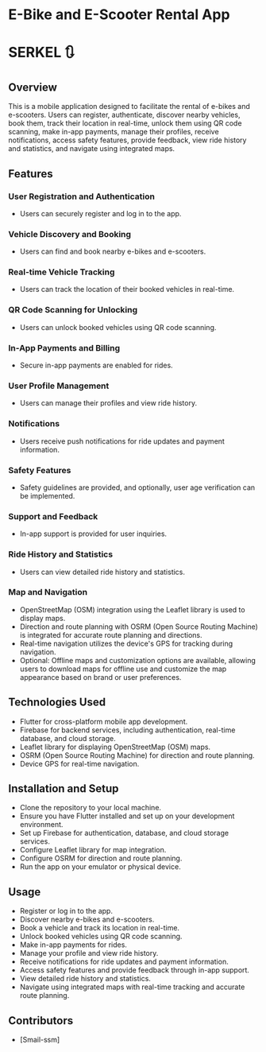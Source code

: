 # E-Bike and E-Scooter Rental App
# SERKEL 🔃

## Overview
This is a mobile application designed to facilitate the rental of e-bikes and e-scooters. Users can register, authenticate, discover nearby vehicles, book them, track their location in real-time, unlock them using QR code scanning, make in-app payments, manage their profiles, receive notifications, access safety features, provide feedback, view ride history and statistics, and navigate using integrated maps.

## Features

### User Registration and Authentication
- Users can securely register and log in to the app.

### Vehicle Discovery and Booking
- Users can find and book nearby e-bikes and e-scooters.

### Real-time Vehicle Tracking
- Users can track the location of their booked vehicles in real-time.

### QR Code Scanning for Unlocking
- Users can unlock booked vehicles using QR code scanning.

### In-App Payments and Billing
- Secure in-app payments are enabled for rides.

### User Profile Management
- Users can manage their profiles and view ride history.

### Notifications
- Users receive push notifications for ride updates and payment information.

### Safety Features
- Safety guidelines are provided, and optionally, user age verification can be implemented.

### Support and Feedback
- In-app support is provided for user inquiries.

### Ride History and Statistics
- Users can view detailed ride history and statistics.

### Map and Navigation
- OpenStreetMap (OSM) integration using the Leaflet library is used to display maps.
- Direction and route planning with OSRM (Open Source Routing Machine) is integrated for accurate route planning and directions.
- Real-time navigation utilizes the device's GPS for tracking during navigation.
- Optional: Offline maps and customization options are available, allowing users to download maps for offline use and customize the map appearance based on brand or user preferences.

## Technologies Used
- Flutter for cross-platform mobile app development.
- Firebase for backend services, including authentication, real-time database, and cloud storage.
- Leaflet library for displaying OpenStreetMap (OSM) maps.
- OSRM (Open Source Routing Machine) for direction and route planning.
- Device GPS for real-time navigation.

## Installation and Setup
- Clone the repository to your local machine.
- Ensure you have Flutter installed and set up on your development environment.
- Set up Firebase for authentication, database, and cloud storage services.
- Configure Leaflet library for map integration.
- Configure OSRM for direction and route planning.
- Run the app on your emulator or physical device.

## Usage
- Register or log in to the app.
- Discover nearby e-bikes and e-scooters.
- Book a vehicle and track its location in real-time.
- Unlock booked vehicles using QR code scanning.
- Make in-app payments for rides.
- Manage your profile and view ride history.
- Receive notifications for ride updates and payment information.
- Access safety features and provide feedback through in-app support.
- View detailed ride history and statistics.
- Navigate using integrated maps with real-time tracking and accurate route planning.

## Contributors
- [Smail-ssm]